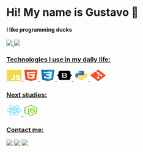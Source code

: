 <!-- Para abrir Markdown usar Ctrl + shift + v -->
# Hi! My name is Gustavo 🦆

#### I like programming ducks
<!-- <table border="0" style="border:0;">
<tr>
<td>

![Top Langs](https://github-readme-stats.vercel.app/api/top-langs/?username=Gustavonn07&layout=donut&title_color=adbac7&text_color=adbac7&theme=transparent&hide_border=true)
</td>
<td>

![Meus status](https://github-readme-stats.vercel.app/api?username=Gustavonn07&title_color=adbac7&text_color=adbac7&theme=transparent&hide_border=true)
</td>
</tr>
</table> -->


<div>
   <a href="https://github.com/Gustavonn07">
   <img height="180em" src="https://github-readme-stats.vercel.app/api?username=Gustavonn07&show_icons=true&theme=merko&include_all_commits=true&count_private=true"/>
   <img height="180em" src="https://github-readme-stats.vercel.app/api/top-langs/?username=Gustavonn07&layout=compact&langs_count=6&theme=merko"/>
</div>

### Technologies I use in my daily life:
<div style="display: inline_block">
    <img alt="Gustavo-JS" height="30" width="40" src="https://raw.githubusercontent.com/devicons/devicon/master/icons/javascript/javascript-plain.svg">
    <img alt="Gustavo-HTML" height="30" width="40" src="https://raw.githubusercontent.com/devicons/devicon/master/icons/html5/html5-original.svg">
    <img alt="Gustavo-CSS" height="30" width="40" src="https://raw.githubusercontent.com/devicons/devicon/master/icons/css3/css3-original.svg"> 
    <img alt="Gustavo-BOOTSTRAP" height="30" width="40" src="https://raw.githubusercontent.com/devicons/devicon/master/icons/bootstrap/bootstrap-plain.svg">
    <img alt="Gustavo-PYTHON" height="30" width="40" src="https://raw.githubusercontent.com/devicons/devicon/master/icons/python/python-original.svg">
    <img alt="Gustavo-GIT" height="30" width="40" src="https://raw.githubusercontent.com/devicons/devicon/master/icons/git/git-original.svg">

</div>
   
### Next studies:
<div style="display: inline_block">
    <img src="https://github.com/alexandresaints/alexandresaints/blob/main/Profile--GitHubAuxiliaryFiles/react-original.svg" width="40" height="30"/>
    <img alt="Gustavo-NODEJS" height="30" width="40" src="https://raw.githubusercontent.com/devicons/devicon/master/icons/nodejs/nodejs-original.svg">

</div>

### Contact me:
<div> 
  <a href="https://www.instagram.com/_gustavonep/" target="_blank"><img src="https://img.shields.io/badge/-Instagram-%23E4405F?style=for-the-badge&logo=instagram&logoColor=white" target="_blank"></a> 
  <a href = "mailto:gustavonepnog@gmail.com"><img src="https://img.shields.io/badge/-Gmail-%23333?style=for-the-badge&logo=gmail&logoColor=white" target="_blank"></a>
  <a href="https://www.linkedin.com/in/gustavo-nepomuceno-657807272/" target="_blank"><img src="https://img.shields.io/badge/-LinkedIn-%230077B5?style=for-the-badge&logo=linkedin&logoColor=white" target="_blank"></a> 
  
</div>

